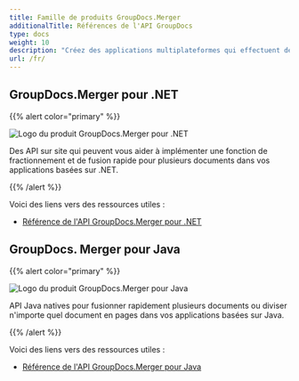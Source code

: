 ```yaml
---
title: Famille de produits GroupDocs.Merger
additionalTitle: Références de l'API GroupDocs
type: docs
weight: 10
description: "Créez des applications multiplateformes qui effectuent des opérations telles que la fusion, le fractionnement, le mélange, l'échange, le rognage, la suppression de pages, de diapositives et de diagrammes de formats pris en charge"
url: /fr/
---
```


## GroupDocs.Merger pour .NET

{{% alert color="primary" %}} 

![Logo du produit GroupDocs.Merger pour .NET](../gdocs_net.png)

Des API sur site qui peuvent vous aider à implémenter une fonction de fractionnement et de fusion rapide pour plusieurs documents dans vos applications basées sur .NET.

{{% /alert %}} 

Voici des liens vers des ressources utiles :

- [Référence de l'API GroupDocs.Merger pour .NET](/merger/fr/net/)


## GroupDocs. Merger pour Java

{{% alert color="primary" %}}

![Logo du produit GroupDocs.Merger pour Java](../gdocs_java.png)

API Java natives pour fusionner rapidement plusieurs documents ou diviser n'importe quel document en pages dans vos applications basées sur Java.

{{% /alert %}}

Voici des liens vers des ressources utiles :

- [Référence de l'API GroupDocs.Merger pour Java](/merger/java/)
